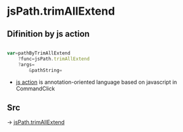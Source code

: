 # jsPath.trimAllExtend

## Difinition by js action

```js.js

var=pathByTrimAllExtend
	?func=jsPath.trimAllExtend
	?args=
		&pathString=
```

- [js action]() is annotation-oriented language based on javascript in CommandClick

## Src

-> [jsPath.trimAllExtend](https://github.com/puutaro/CommandClick/blob/master/app/src/main/java/com/puutaro/commandclick/fragment_lib/terminal_fragment/js_interface/JsPath.kt#L88)


